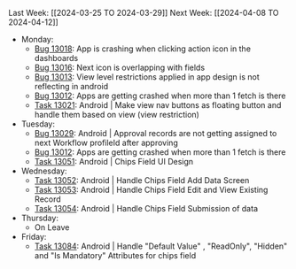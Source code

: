 Last Week: [[2024-03-25 TO 2024-03-29]]
Next Week: [[2024-04-08 TO 2024-04-12]]
- Monday:
	- [Bug 13018](https://dev.azure.com/appsteer/appsteer.io/_workitems/edit/13018): App is crashing when clicking action icon in the dashboards
	- [Bug 13016](https://dev.azure.com/appsteer/appsteer.io/_workitems/edit/13016): Next icon is overlapping with fields
	- [Bug 13013](https://dev.azure.com/appsteer/appsteer.io/_workitems/edit/13013): View level restrictions applied in app design is not reflecting in android
	- [Bug 13012](https://dev.azure.com/appsteer/appsteer.io/_workitems/edit/13012): Apps are getting crashed when more than 1 fetch is there
	- [Task 13021](https://dev.azure.com/appsteer/appsteer.io/_workitems/edit/13021): Android | Make view nav buttons as floating button and handle them based on view (view restriction)
- Tuesday:
	- [Bug 13029](https://dev.azure.com/appsteer/appsteer.io/_workitems/edit/13029): Android | Approval records are not getting assigned to next Workflow profileId after approving
	- [Bug 13012](https://dev.azure.com/appsteer/appsteer.io/_workitems/edit/13012): Apps are getting crashed when more than 1 fetch is there
	- [Task 13051](https://dev.azure.com/appsteer/appsteer.io/_workitems/edit/13051): Android | Chips Field UI Design
- Wednesday:
	- [Task 13052](https://dev.azure.com/appsteer/appsteer.io/_workitems/edit/13052): Android | Handle Chips Field Add Data Screen
	- [Task 13053](https://dev.azure.com/appsteer/appsteer.io/_workitems/edit/13053): Android | Handle Chips Field Edit and View Existing Record
	- [Task 13054](https://dev.azure.com/appsteer/appsteer.io/_workitems/edit/13054): Android | Handle Chips Field Submission of data
- Thursday:
	- On Leave
- Friday:
	- [Task 13084](https://dev.azure.com/appsteer/appsteer.io/_workitems/edit/13084): Android | Handle "Default Value" , "ReadOnly", "Hidden" and "Is Mandatory" Attributes for chips field